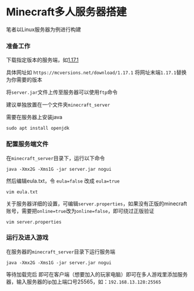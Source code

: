 # Minecraft多人服务器搭建

笔者以Linux服务器为例进行构建

### 准备工作
下载指定版本的服务端，如[1.17.1](https://mcversions.net/download/1.17.1)

具体网址如 `https://mcversions.net/download/1.17.1` 
将网址末端`1.17.1`替换为你需要的版本

将`server.jar`文件上传至服务器可以使用`ftp`命令

建议单独放置在一个文件夹`minecraft_server`

需要在服务器上安装java
```
sudo apt install openjdk
```

### 配置服务端文件
在`minecraft_server`目录下，运行以下命令
```
java -Xmx2G -Xms1G -jar server.jar nogui
```
然后编辑eula.txt，令 `eula=false` 改成 `eula=true` 
```
vim eula.txt
```
关于服务器详细的设置，可编辑`server.properties`，如果没有正版的minecraft账号，需要把`online=true`改为`online=false`，即可绕过正版验证
```
vim server.properties
```

### 运行及进入游戏

在服务器的`minecraft_server`目录下运行服务端
```
java -Xmx2G -Xms1G -jar server.jar nogui
```
等待加载完后 即可在客户端（想要加入的玩家电脑）即可在多人游戏里添加服务器，输入服务器的ip加上端口号25565，如：`192.168.13.128:25565`
